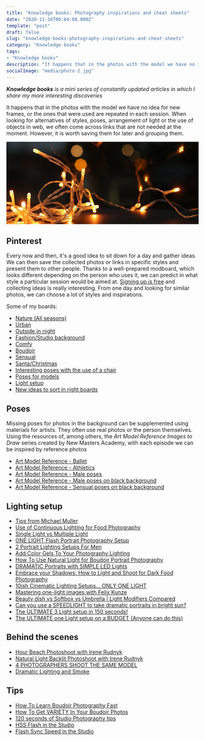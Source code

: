 ```yaml
---
title: "Knowledge books: Photography inspirations and cheat sheets"
date: "2020-11-16T00:04:08.000Z"
template: "post"
draft: false
slug: "knowledge-books-photography-inspirations-and-cheat-sheets"
category: "Knowledge books"
tags:
- "Knowledge books"
description: "It happens that in the photos with the model we have no idea for new frames, or the ones that were used are repeated in each session. When looking for alternatives of styles, poses, arrangement of light or the use of objects in web, we often come across links that are not needed at the moment. However, it is worth saving them for later and grouping them"
socialImage: "media/photo-2.jpg"
---
```

_**Knowledge books** is a mini series of constantly updated articles in which I share my more interesting discoveries_

It happens that in the photos with the model we have no idea for new frames, or the ones that were used are repeated in each session. When looking for alternatives of styles, poses, arrangement of light or the use of objects in web, we often come across links that are not needed at the moment. However, it is worth saving them for later and grouping them.

![Photography: inspirations and cheat sheets](/media/photo-2.jpg)

## Pinterest

Every now and then, it's a good idea to sit down for a day and gather ideas. We can then save the collected photos or links in specific styles and present them to other people. Thanks to a well-prepared modboard, which looks different depending on the person who uses it, we can predict in what style a particular session would be aimed at. [Signing up is free](https://pinterest.com) and collecting ideas is really interesting. From one day and looking for similar photos, we can choose a lot of styles and inspirations.

Some of my boards:
- [Nature (All seasons)](https://pinterest.com/atryni/psboard-nature/)
- [Urban](https://pinterest.com/atryni/psboard-urban/)
- [Outside in night](https://pinterest.com/atryni/psboard-outside-night/)
- [Fashion/Studio background](https://pinterest.com/atryni/psboard-fashion/)
- [Comfy](https://pinterest.com/atryni/psboard-comfy/)
- [Boudoir](https://pinterest.com/atryni/psboard-boudoir/)
- [Sensual](https://pinterest.com/atryni/psboard-sensual/)
- [Santa/Christmas](https://pinterest.com/atryni/psboard-christmas/)
- [Interesting poses with the use of a chair](https://pinterest.com/atryni/psboard-chair/)
- [Poses for models](https://pinterest.com/atryni/psboard-poses/)
- [Light setup](https://pl.pinterest.com/atryni/psboard-light-setup/)
- [New ideas to sort in right boards](https://pinterest.com/atryni/psboard-to-sort/)

## Poses

Missing poses for photos in the background can be supplemented using materials for artists. They often use real photos or the person themselves. Using the resources of, among others, the _Art Model Reference Images to Draw_ series created by New Masters Academy, with each episode we can be inspired by reference photos
- [Art Model Reference - Ballet](https://www.youtube.com/watch?v=rWbeelH9eCA)
- [Art Model Reference - Athletics](https://www.youtube.com/watch?v=mNNSwITdPIM)
- [Art Model Reference - Male poses](https://www.youtube.com/watch?v=tPLRJrlq7x0)
- [Art Model Reference - Male poses on black background](https://www.youtube.com/watch?v=a7gmb1Ba8WA)
- [Art Model Reference - Sensual poses on black background](https://www.youtube.com/watch?v=hXVnwARYmqo)


## Lighting setup

- [Tips from Michael Muller](https://www.youtube.com/watch?v=Z4eVEmcBwxk)
- [Use of Continuous Lighting for Food Photography](https://www.youtube.com/watch?v=JIcV06atCPY)
- [Single Light vs Multiple Light](https://youtu.be/2QHe1SRoTDQ)
- [ONE LIGHT Flash Portrait Photography Setup](https://youtu.be/L8Zd_jFJvqs)
- [2 Portrait Lighting Setups For Men](https://youtu.be/L199IpvSsRI)
- [Add Color Gels To Your Photography Lighting](https://youtu.be/2MyvV1BQmps)
- [How To Use Natural Light for Boudoir Portrait Photography](https://www.youtube.com/watch?v=8ZFWLOl-TiE)
- [DRAMATIC Portraits with SIMPLE LED Lights](https://www.youtube.com/watch?v=-z2bu-TT14s)
- [Embrace your Shadows: How to Light and Shoot for Dark Food Photography](https://www.youtube.com/watch?v=zfvxpL5s_KA)
- [10ish Cinematic Lighting Setups... ONLY ONE LIGHT](https://www.youtube.com/watch?v=iiUTTk67kXE)
- [Mastering one-light images with Felix Kunze](https://www.youtube.com/watch?v=WKpj-QyUKOk)
- [Beauty dish vs Softbox vs Umbrella | Light Modifiers Compared](https://www.youtube.com/watch?v=Bb0aBun182g)
- [Can you use a SPEEDLIGHT to take dramatic portraits in bright sun?](https://www.youtube.com/watch?v=ohFOLUF1NNM)
- [The ULTIMATE 3 Light setup in 150 seconds!](https://www.youtube.com/watch?v=uMwGVYU_eq0)
- [The ULTIMATE one Light setup on a BUDGET (Anyone can do this)](https://www.youtube.com/watch?v=jr-5Q2LDafg)


## Behind the scenes

- [Hour Beach Photoshoot with Irene Rudnyk](https://youtu.be/iuXiTtFOO20Golden)
- [Natural Light Backlit Photoshoot with Irene Rudnyk](https://youtu.be/6_l2dBFJscw)
- [4 PHOTOGRAPHERS SHOOT THE SAME MODEL](https://youtu.be/w9b07-9aDZs)
- [Dramatic Lighting and Smoke](https://youtu.be/tQHHsXgzywg)

## Tips

- [How To Learn Boudoir Photography Fast](https://www.youtube.com/watch?v=BbySBYjL4E0)
- [How To Get VARIETY In Your Boudoir Photos](https://www.youtube.com/watch?v=UIP3U05ZPgQ)
- [120 seconds of Studio Photography tips](https://www.youtube.com/watch?v=Pfyq8z0TpQc)
- [HSS Flash in the Studio](https://www.youtube.com/watch?v=eqdvNaLarz4)
- [Flash Sync Speed in the Studio](https://www.youtube.com/watch?v=uay4SpzT2wc)
